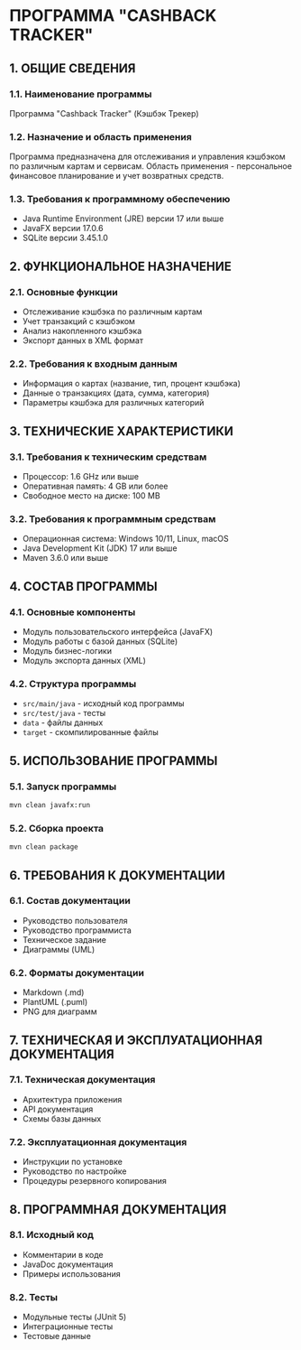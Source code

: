 # ПРОГРАММА "CASHBACK TRACKER"

## 1. ОБЩИЕ СВЕДЕНИЯ

### 1.1. Наименование программы
Программа "Cashback Tracker" (Кэшбэк Трекер)

### 1.2. Назначение и область применения
Программа предназначена для отслеживания и управления кэшбэком по различным картам и сервисам. Область применения - персональное финансовое планирование и учет возвратных средств.

### 1.3. Требования к программному обеспечению
- Java Runtime Environment (JRE) версии 17 или выше
- JavaFX версии 17.0.6
- SQLite версии 3.45.1.0

## 2. ФУНКЦИОНАЛЬНОЕ НАЗНАЧЕНИЕ

### 2.1. Основные функции
- Отслеживание кэшбэка по различным картам
- Учет транзакций с кэшбэком
- Анализ накопленного кэшбэка
- Экспорт данных в XML формат

### 2.2. Требования к входным данным
- Информация о картах (название, тип, процент кэшбэка)
- Данные о транзакциях (дата, сумма, категория)
- Параметры кэшбэка для различных категорий

## 3. ТЕХНИЧЕСКИЕ ХАРАКТЕРИСТИКИ

### 3.1. Требования к техническим средствам
- Процессор: 1.6 GHz или выше
- Оперативная память: 4 GB или более
- Свободное место на диске: 100 MB

### 3.2. Требования к программным средствам
- Операционная система: Windows 10/11, Linux, macOS
- Java Development Kit (JDK) 17 или выше
- Maven 3.6.0 или выше

## 4. СОСТАВ ПРОГРАММЫ

### 4.1. Основные компоненты
- Модуль пользовательского интерфейса (JavaFX)
- Модуль работы с базой данных (SQLite)
- Модуль бизнес-логики
- Модуль экспорта данных (XML)

### 4.2. Структура программы
- `src/main/java` - исходный код программы
- `src/test/java` - тесты
- `data` - файлы данных
- `target` - скомпилированные файлы

## 5. ИСПОЛЬЗОВАНИЕ ПРОГРАММЫ

### 5.1. Запуск программы
```bash
mvn clean javafx:run
```

### 5.2. Сборка проекта
```bash
mvn clean package
```

## 6. ТРЕБОВАНИЯ К ДОКУМЕНТАЦИИ

### 6.1. Состав документации
- Руководство пользователя
- Руководство программиста
- Техническое задание
- Диаграммы (UML)

### 6.2. Форматы документации
- Markdown (.md)
- PlantUML (.puml)
- PNG для диаграмм

## 7. ТЕХНИЧЕСКАЯ И ЭКСПЛУАТАЦИОННАЯ ДОКУМЕНТАЦИЯ

### 7.1. Техническая документация
- Архитектура приложения
- API документация
- Схемы базы данных

### 7.2. Эксплуатационная документация
- Инструкции по установке
- Руководство по настройке
- Процедуры резервного копирования

## 8. ПРОГРАММНАЯ ДОКУМЕНТАЦИЯ

### 8.1. Исходный код
- Комментарии в коде
- JavaDoc документация
- Примеры использования

### 8.2. Тесты
- Модульные тесты (JUnit 5)
- Интеграционные тесты
- Тестовые данные 